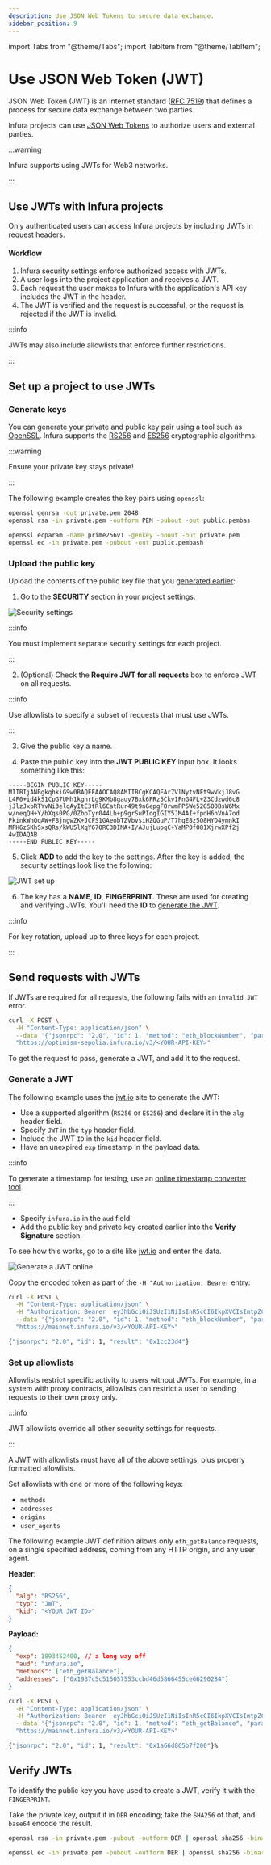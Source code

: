 ```yaml
---
description: Use JSON Web Tokens to secure data exchange.
sidebar_position: 9
---
```


import Tabs from "@theme/Tabs";
import TabItem from "@theme/TabItem";

# Use JSON Web Token (JWT)

JSON Web Token (JWT) is an internet standard ([RFC 7519](https://tools.ietf.org/html/rfc7519)) that defines a process for secure data exchange between two parties.

Infura projects can use [JSON Web Tokens](https://jwt.io) to authorize users and external parties.

:::warning

Infura supports using JWTs for Web3 networks.

:::

## Use JWTs with Infura projects

Only authenticated users can access Infura projects by including JWTs in request headers.

#### Workflow

1. Infura security settings enforce authorized access with JWTs.
2. A user logs into the project application and receives a JWT.
3. Each request the user makes to Infura with the application's API key includes the JWT in the header.
4. The JWT is verified and the request is successful, or the request is rejected if the JWT is invalid.

:::info

JWTs may also include allowlists that enforce further restrictions.

:::

## Set up a project to use JWTs

### Generate keys

You can generate your private and public key pair using a tool such as [OpenSSL](https://www.openssl.org). Infura supports the [RS256](https://datatracker.ietf.org/doc/html/rfc7518#section-3.3) and [ES256](https://datatracker.ietf.org/doc/html/rfc7518#section-3.4) cryptographic algorithms.

:::warning

Ensure your private key stays private!

:::

The following example creates the key pairs using `openssl`:

<Tabs>
  <TabItem value="RSA key pair" label="RSA key pair" default>

```bash
openssl genrsa -out private.pem 2048
openssl rsa -in private.pem -outform PEM -pubout -out public.pembas
```

  </TabItem>
  <TabItem value="EC (256) key pair" label="EC (256) key pair" >

```bash
openssl ecparam -name prime256v1 -genkey -noout -out private.pem
openssl ec -in private.pem -pubout -out public.pembash
```

  </TabItem>
</Tabs>

### Upload the public key

Upload the contents of the public key file that you [generated earlier](json-web-token-jwt.md#generate-keys):

1. Go to the **SECURITY** section in your project settings.

  ![Security settings](../images/security-page.png)

  :::info

  You must implement separate security settings for each project.

  :::

2. (Optional) Check the **Require JWT for all requests** box to enforce JWT on all requests.

  :::info

  Use allowlists to specify a subset of requests that must use JWTs.

  :::

3. Give the public key a name.

4. Paste the public key into the **JWT PUBLIC KEY** input box. It looks something like this:

  ```
  -----BEGIN PUBLIC KEY-----
  MIIBIjANBgkqhkiG9w0BAQEFAAOCAQ8AMIIBCgKCAQEAr7VlNytvNFt9wVkjJ8vG
  L4F0+id4kS1CpG7UMh1kghrLg9KMb8gauy7Bxk6PRz5Ckv1FnG4FL+Z3Cdzwd6c8
  jJlzJxbRTYvNi3elqAyItE3tRl6CatRur49t9nGepgFOrwmPP5We52G5O0BsW6Mx
  w/neqQH+Y/bXqs0PG/0ZbpTyr044Lh+p9grSuPIogIGIY5JM4AI+fpdH6hVnA7od
  PkinkWhQqAW+F8jngwZK+JCFS1GAeobTZVbvsiHZQGuP/T7hqE8z5Q8HYO4ymnkI
  MPH6zSKhSxsQRs/kWU5lXqY67ORC3DIMA+I/AJujLuoqC+YaMP0fO81XjrwXPf2j
  4wIDAQAB
  -----END PUBLIC KEY-----
  ```

5. Click **ADD** to add the key to the settings. After the key is added, the security settings look like the following:

  ![JWT set up](../images/jwt-set-up.png)

6. The key has a **NAME**, **ID**, **FINGERPRINT**. These are used for creating and verifying JWTs. You'll need the **ID** to [generate the JWT](json-web-token-jwt.md#generate-a-jwt).

  :::info

  For key rotation, upload up to three keys for each project.

  :::

## Send requests with JWTs

If JWTs are required for all requests, the following fails with an `invalid JWT` error.

```bash
curl -X POST \
  -H "Content-Type: application/json" \
  --data '{"jsonrpc": "2.0", "id": 1, "method": "eth_blockNumber", "params": []}' \
  "https://optimism-sepolia.infura.io/v3/<YOUR-API-KEY>"
```

To get the request to pass, generate a JWT, and add it to the request.

### Generate a JWT

The following example uses the [jwt.io](https://jwt.io) site to generate the JWT:

- Use a supported algorithm (`RS256` or `ES256`) and declare it in the `alg` header field.
- Specify `JWT` in the `typ` header field.
- Include the JWT `ID` in the `kid` header field.
- Have an unexpired `exp` timestamp in the payload data.

:::info

To generate a timestamp for testing, use an [online timestamp converter tool](https://www.freeformatter.com/epoch-timestamp-to-date-converter.html).

:::

- Specify `infura.io` in the `aud` field.
- Add the public key and private key created earlier into the **Verify Signature** section.

To see how this works, go to a site like [jwt.io](https://jwt.io) and enter the data.

![Generate a JWT online](../images/jwt.png)

Copy the encoded token as part of the `-H "Authorization: Bearer` entry:

```bash
curl -X POST \
  -H "Content-Type: application/json" \
  -H "Authorization: Bearer  eyJhbGciOiJSUzI1NiIsInR5cCI6IkpXVCIsImtpZCI6IjQyZjUxODRlMzE1ZTQwZDRiNzkzMjU3Nzg2OTEwOTNhIn0.eyJleHAiOjE4OTM0NTI0MDAsImF1ZCI6ImluZnVyYS5pbyJ9.rIBKHmxDsSEiiqEcbWPWkN6F28R95a0beGdnVgVQnnD7ESOKGosr2t9iQ7QyGvNO8-74gaPy_DqVn4sy1FvnullrWQc8Tmf5PrrX2ULiGfSUATvr-JPOga-KAgS6ftcStoACNmcN7QI-n7Gv7NqZC3zWMGzK_1SvYcSodXzoWwtkWmrMW9uPiu4MvROQH0sK7MJ4WHBIHii-x4wogH4PHEdGi_vFZohq2bRaaDKXBeJK7Tkke2whcydTHGuiAPQvRiHu5_wVptgDbTbKIQ28ZFQ4LpYStXE9Bck4JoVDeRQezWJN8Dx9ThU7j1xhWQqxQFWw3SPHry-cIejAWEfDTQ" \
  --data '{"jsonrpc": "2.0", "id": 1, "method": "eth_blockNumber", "params": []}' \
  "https://mainnet.infura.io/v3/<YOUR-API-KEY>"
```

```bash
{"jsonrpc": "2.0", "id": 1, "result": "0x1cc23d4"}
```

### Set up allowlists

Allowlists restrict specific activity to users without JWTs. For example, in a system with proxy contracts, allowlists can restrict a user to sending requests to their own proxy only.

:::info

JWT allowlists override all other security settings for requests.

:::

A JWT with allowlists must have all of the above settings, plus properly formatted allowlists.

Set allowlists with one or more of the following keys:

- `methods`
- `addresses`
- `origins`
- `user_agents`

The following example JWT definition allows only `eth_getBalance` requests, on a single specified address, coming from any HTTP origin, and any user agent.

**Header**:

```json
{
  "alg": "RS256",
  "typ": "JWT",
  "kid": "<YOUR JWT ID>"
}
```

**Payload:**

```json
{
  "exp": 1893452400, // a long way off
  "aud": "infura.io",
  "methods": ["eth_getBalance"],
  "addresses": ["0x1937c5c515057553ccbd46d5866455ce66290284"]
}
```

```bash
curl -X POST \
  -H "Content-Type: application/json" \
  -H "Authorization: Bearer  eyJhbGciOiJSUzI1NiIsInR5cCI6IkpXVCIsImtpZCI6IjQyZjUxODRlMzE1ZTQwZDRiNzkzMjU3Nzg2OTEwOTNhIn0.eyJleHAiOjE4OTM0NTI0MDAsImF1ZCI6ImluZnVyYS5pbyIsImFkZHJlc3NlcyI6WyIweDE5MzdjNWM1MTUwNTc1NTNjY2JkNDZkNTg2NjQ1NWNlNjYyOTAyODQiXSwibWV0aG9kcyI6WyJldGhfZ2V0QmFsYW5jZSJdfQ.SwonSCVgybdT_GPQXe5SfhujmyzG-qpgH6zzVEzLZbZpZKsVQzOzFu3X1zHydvITzl3WhKXq5q8acHdMEO8y2TpUeyeLB25A-bnSZj8YlxacQvsnSNzm4ySJrTglmjD9rsr6JzKfgub03RuHuz0AWWO4omD6UrPcfcpxUF9YXEcT98SIsodPP_41WPrRvBuo8kLhmByr2Qs-XQRCDzxHxHb5jXI5RzoxLeEjTU_3GfWqgqgh4XHogcK43_VFGz9gv8QEoUiPnySafV6H80WXo12XwTeF-lr2cy_q79ZOvSp0WC4_j8dQMhNwj2dhZv1VPsViZMeHjBAJwK5mzIxBlQ" \
  --data '{"jsonrpc": "2.0", "id": 1, "method": "eth_getBalance", "params": [ "0x1937c5c515057553ccbd46d5866455ce66290284", "latest"]}' \
  "https://mainnet.infura.io/v3/<YOUR-API-KEY>"
```

```bash
{"jsonrpc": "2.0", "id": 1, "result": "0x1a66d865b7f200"}%
```

## Verify JWTs

To identify the public key you have used to create a JWT, verify it with the `FINGERPRINT`.

Take the private key, output it in `DER` encoding; take the `SHA256` of that, and `base64` encode the result.

<Tabs>
  <TabItem value="RSA key" label="RSA key" default>

```bash
openssl rsa -in private.pem -pubout -outform DER | openssl sha256 -binary | openssl base64
```

  </TabItem>
  <TabItem value="EC (256) key" label="EC (256) key" default>

```bash
openssl ec -in private.pem -pubout -outform DER | openssl sha256 -binary | openssl base64
```

  </TabItem>
</Tabs>
